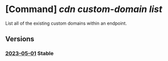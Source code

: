 # [Command] _cdn custom-domain list_

List all of the existing custom domains within an endpoint.

## Versions

### [2023-05-01](/Resources/mgmt-plane/L3N1YnNjcmlwdGlvbnMve30vcmVzb3VyY2Vncm91cHMve30vcHJvdmlkZXJzL21pY3Jvc29mdC5jZG4vcHJvZmlsZXMve30vZW5kcG9pbnRzL3t9L2N1c3RvbWRvbWFpbnM=/2023-05-01.xml) **Stable**

<!-- mgmt-plane /subscriptions/{}/resourcegroups/{}/providers/microsoft.cdn/profiles/{}/endpoints/{}/customdomains 2023-05-01 -->
